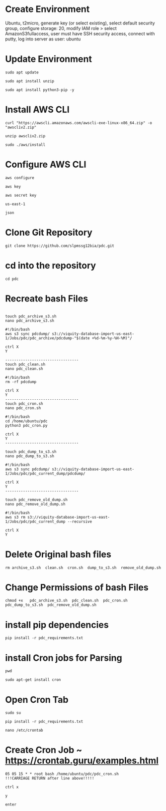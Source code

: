 # Create Environment 
Ubuntu, t2micro, generate key (or select existing), select default security group, configure storage: 20, 
modify IAM role > select AmazonS3fullaccess, user must have SSH security access, connect with putty, log into server as user: ubuntu

# Update Environment 

```
sudo apt update 

sudo apt install unzip

sudo apt install python3-pip -y
```
# Install AWS CLI 
```
curl "https://awscli.amazonaws.com/awscli-exe-linux-x86_64.zip" -o "awscliv2.zip"

unzip awscliv2.zip

sudo ./aws/install
```

# Configure AWS CLI
```
aws configure

aws key

aws secret key

us-east-1

json
```

# Clone Git Repository
```
git clone https://github.com/slpmssg12bia/pdc.git
```
# cd into the repository
```
cd pdc
```
# Recreate bash Files
```

touch pdc_archive_s3.sh
nano pdc_archive_s3.sh

#!/bin/bash
aws s3 sync pdcdump/ s3://viquity-database-import-us-east-1/Jobs/pdc/pdc_archive/pdcdump-"$(date +%d-%m-%y-%H-%M)"/

ctrl X
Y

---------------------------------
touch pdc_clean.sh
nano pdc_clean.sh

#!/bin/bash
rm -rf pdcdump

ctrl X
Y
---------------------------------
touch pdc_cron.sh
nano pdc_cron.sh

#!/bin/bash
cd /home/ubuntu/pdc
python3 pdc_cron.py

ctrl X
Y
---------------------------------

touch pdc_dump_to_s3.sh
nano pdc_dump_to_s3.sh

#!/bin/bash
aws s3 sync pdcdump/ s3://viquity-database-import-us-east-1/Jobs/pdc/pdc_current_dump/pdcdump/

ctrl X
Y
---------------------------------

touch pdc_remove_old_dump.sh
nano pdc_remove_old_dump.sh

#!/bin/bash
aws s3 rm s3://viquity-database-import-us-east-1/Jobs/pdc/pdc_current_dump --recursive

ctrl X
Y
```

# Delete Original bash files
```
rm archive_s3.sh  clean.sh  cron.sh  dump_to_s3.sh  remove_old_dump.sh 
```

# Change Permissions of bash Files
```
chmod +x   pdc_archive_s3.sh  pdc_clean.sh  pdc_cron.sh  pdc_dump_to_s3.sh  pdc_remove_old_dump.sh     

```

# install pip dependencies
```
pip install -r pdc_requirements.txt 
```
# install Cron jobs for Parsing
```
pwd

sudo apt-get install cron
```
# Open Cron Tab
```
sudo su

pip install -r pdc_requirements.txt 

nano /etc/crontab
```
# Create Cron Job ~ https://crontab.guru/examples.html
```
05 05 15 * * root bash /home/ubuntu/pdc/pdc_cron.sh
!!!CARRIAGE RETURN after line above!!!!!

ctrl x

y

enter
```
